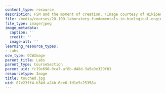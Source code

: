 ```yaml
---
content_type: resource
description: FSM and the moment of creation. (Image courtesy of Wikipedia.)
file: /media/courses/20-109-laboratory-fundamentals-in-biological-engineering-fall-2007/87e23ff4b34da24b6ee6fd1e5c25358a_touched.jpg
file_type: image/jpeg
image_metadata:
  caption: ''
  credit: ''
  image-alt: ''
learning_resource_types:
- Labs
ocw_type: OCWImage
parent_title: Labs
parent_type: CourseSection
parent_uid: fc19e690-0ca7-af8b-d48d-3a5a9e329f01
resourcetype: Image
title: touched.jpg
uid: 87e23ff4-b34d-a24b-6ee6-fd1e5c25358a
---
```

